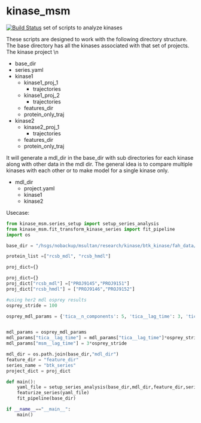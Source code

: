 # kinase_msm
[![Build Status](https://travis-ci.org/msultan/kinase_msm.svg?branch=master)](https://travis-ci.org/msultan/kinase_msm)
set of scripts to analyze kinases

These scripts are designed to work with the following directory structure. The base directory has all the
kinases associated with that set of projects. The kinase project \n
+ base_dir 
+ series.yaml 
+ kinase1
  + kinase1_proj_1 
     + trajectories 
  + kinase1_proj_2
     + trajectories 
  + features_dir 
  + protein_only_traj 
+ kinase2
  + kinase2_proj_1 
     + trajectories 
  + features_dir 
  + protein_only_traj 

It will generate a mdl_dir in the base_dir with sub directories for each kinase along with other data in the mdl dir. The general idea is to compare multiple kinases with each other or to make model for a single kinase only.  
+ mdl_dir
   + project.yaml 
   + kinase1
   + kinase2


Usecase:
``` python
from kinase_msm.series_setup import setup_series_analysis
from kinase_msm.fit_transform_kinase_series import fit_pipeline
import os 

base_dir = "/hsgs/nobackup/msultan/research/kinase/btk_kinase/fah_data/rcsb"

protein_list =["rcsb_mdl", "rcsb_hmdl"]

proj_dict={}

proj_dict={}
proj_dict["rcsb_mdl"] =["PROJ9145","PROJ9151"]
proj_dict["rcsb_hmdl"] = ["PROJ9146","PROJ9152"]

#using her2 mdl osprey results
osprey_stride = 100 

osprey_mdl_params = {'tica__n_components': 5, 'tica__lag_time': 3, 'tica__weighted_transform': True, 'tica__shrinkage': None, 'cluster__n_clusters': 500}


mdl_params = osprey_mdl_params
mdl_params["tica__lag_time"] = mdl_params["tica__lag_time"]*osprey_stride
mdl_params["msm__lag_time"] = 3*osprey_stride

mdl_dir = os.path.join(base_dir,"mdl_dir")
feature_dir = "feature_dir"
series_name = "btk_series"
project_dict = proj_dict

def main():
    yaml_file = setup_series_analysis(base_dir,mdl_dir,feature_dir,series_name,protein_list, proj_dict, mdl_params)
    featurize_series(yaml_file)
    fit_pipeline(base_dir)

if __name__=="__main__":
    main()

```
